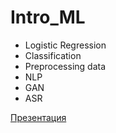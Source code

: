 # Intro_ML
* Logistic Regression
* Classification
* Preprocessing data
* NLP
* GAN
* ASR

[Презентация](https://my.visme.co/preview/kkyj7k67-untitled-project?isPreview=1&t=9b42fada2a4efa3f9d57451ff93a52e0#s1)